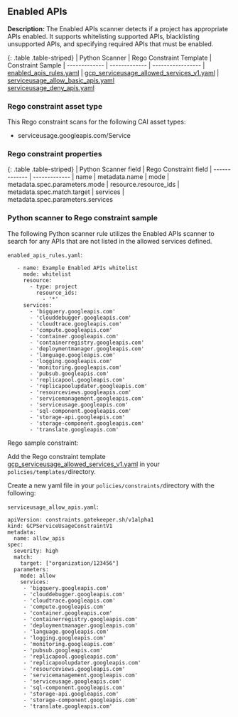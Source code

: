 ## Enabled APIs

**Description:** The Enabled APIs scanner detects if a project has appropriate 
APIs enabled. It supports whitelisting supported APIs, blacklisting unsupported 
APIs, and specifying required APIs that must be enabled.

{: .table .table-striped}
| Python Scanner | Rego Constraint Template | Constraint Sample
| ------------- | ------------- | -----------------
| [enabled_apis_rules.yaml](https://github.com/forseti-security/terraform-google-forseti/blob/master/modules/rules/templates/rules/enabled_apis_rules.yaml) | [gcp_serviceusage_allowed_services_v1.yaml](https://github.com/forseti-security/policy-library/blob/master/policies/templates/gcp_serviceusage_allowed_services_v1.yaml) | [serviceusage_allow_basic_apis.yaml](https://github.com/forseti-security/policy-library/blob/master/samples/serviceusage_allow_basic_apis.yaml)<br>[serviceusage_deny_apis.yaml](https://github.com/forseti-security/policy-library/blob/master/samples/serviceusage_deny_apis.yaml)

### Rego constraint asset type

This Rego constraint scans for the following CAI asset types:

- serviceusage.googleapis.com/Service

### Rego constraint properties

{: .table .table-striped}
| Python Scanner field | Rego Constraint field
| ------------- | -------------
| name | metadata.name
| mode | metadata.spec.parameters.mode
| resource.resource_ids | metadata.spec.match.target
| services | metadata.spec.parameters.services

### Python scanner to Rego constraint sample

The following Python scanner rule utilizes the Enabled APIs scanner to search 
for any APIs that are not listed in the allowed services defined.

`enabled_apis_rules.yaml`:
```
   - name: Example Enabled APIs whitelist
     mode: whitelist
     resource:
       - type: project
         resource_ids:
           - '*'
     services:
       - 'bigquery.googleapis.com'
       - 'clouddebugger.googleapis.com'
       - 'cloudtrace.googleapis.com'
       - 'compute.googleapis.com'
       - 'container.googleapis.com'
       - 'containerregistry.googleapis.com'
       - 'deploymentmanager.googleapis.com'
       - 'language.googleapis.com'
       - 'logging.googleapis.com'
       - 'monitoring.googleapis.com'
       - 'pubsub.googleapis.com'
       - 'replicapool.googleapis.com'
       - 'replicapoolupdater.googleapis.com'
       - 'resourceviews.googleapis.com'
       - 'servicemanagement.googleapis.com'
       - 'serviceusage.googleapis.com'
       - 'sql-component.googleapis.com'
       - 'storage-api.googleapis.com'
       - 'storage-component.googleapis.com'
       - 'translate.googleapis.com'

```

Rego sample constraint:

Add the Rego constraint template 
[gcp_serviceusage_allowed_services_v1.yaml](https://github.com/forseti-security/policy-library/blob/master/policies/templates/gcp_serviceusage_allowed_services_v1.yaml) 
in your `policies/templates/`directory.

Create a new yaml file in your `policies/constraints/`directory with the following:

`serviceusage_allow_apis.yaml`:
```
apiVersion: constraints.gatekeeper.sh/v1alpha1
kind: GCPServiceUsageConstraintV1
metadata:
  name: allow_apis
spec:
  severity: high
  match:
    target: ["organization/123456"]
  parameters:
    mode: allow
    services:
     - 'bigquery.googleapis.com'
     - 'clouddebugger.googleapis.com'
     - 'cloudtrace.googleapis.com'
     - 'compute.googleapis.com'
     - 'container.googleapis.com'
     - 'containerregistry.googleapis.com'
     - 'deploymentmanager.googleapis.com'
     - 'language.googleapis.com'
     - 'logging.googleapis.com'
     - 'monitoring.googleapis.com'
     - 'pubsub.googleapis.com'
     - 'replicapool.googleapis.com'
     - 'replicapoolupdater.googleapis.com'
     - 'resourceviews.googleapis.com'
     - 'servicemanagement.googleapis.com'
     - 'serviceusage.googleapis.com'
     - 'sql-component.googleapis.com'
     - 'storage-api.googleapis.com'
     - 'storage-component.googleapis.com'
     - 'translate.googleapis.com'
```
